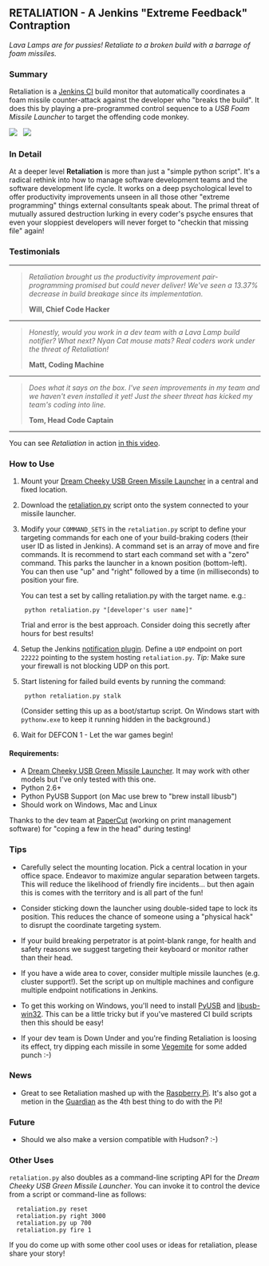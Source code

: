 ## RETALIATION - A Jenkins "Extreme Feedback" Contraption

*Lava Lamps are for pussies! Retaliate to a broken build with a barrage of foam missiles.*

### Summary

Retaliation is a <a href="http://jenkins-ci.org/">Jenkins CI</a> build monitor that 
automatically coordinates a foam missile counter-attack against the developer who "breaks 
the build". It does this by playing a pre-programmed control sequence to a *USB Foam 
Missile Launcher* to target the offending code monkey.

<img src="https://github.com/codedance/Retaliation/raw/master/img/launcher.jpg" />&nbsp;&nbsp;&nbsp;<a href="http://www.youtube.com/watch?v=1EGk2rvZe8A"><img src="https://github.com/codedance/Retaliation/raw/master/img/demo-video.jpg" /></a>

### In Detail

At a deeper level <strong>Retaliation</strong> is more than just a "simple python script". 
It's a radical rethink into how to manage software development teams and the software 
development life cycle.  It works on a deep psychological level to offer productivity 
improvements unseen in all those other "extreme programming" things external consultants 
speak about. The primal threat of mutually assured destruction lurking in every coder's 
psyche ensures that even your sloppiest developers will never forget to "checkin that 
missing file" again!

### Testimonials

***
> <em>Retaliation brought us the productivity improvement pair-programming promised but 
> could never deliver! We've seen a 13.37% decrease in build breakage since its 
> implementation.</em>
> 
>    **Will, Chief Code Hacker**
***
> <em>Honestly, would you work in a dev team with a Lava Lamp build notifier? What next?
> Nyan Cat mouse mats? Real coders work under the threat of Retaliation!</em>
> 
>    **Matt, Coding Machine**
***
> <em>Does what it says on the box. I've seen improvements in my team and we haven't even 
> installed it yet! Just the sheer threat has kicked my team's coding into line.</em>
> 
>    **Tom, Head Code Captain**
***

You can see *Retaliation* in action <a href="http://www.youtube.com/watch?v=1EGk2rvZe8A">
in this video</a>.
 
### How to Use

  1.  Mount your <a href="http://www.dreamcheeky.com/thunder-missile-launcher">Dream Cheeky USB Green Missile Launcher</a> 
      in a central and fixed location.

  2.  Download the <a href="https://github.com/codedance/Retaliation/raw/master/retaliation.py">retaliation.py</a> 
      script onto the system connected to your missile launcher.

  3.  Modify your `COMMAND_SETS` in the `retaliation.py` script to define your targeting 
      commands for each one of your build-braking coders (their user ID as listed 
      in Jenkins).  A command set is an array of move and fire commands. It is recommend
      to start each command set with a "zero" command.  This parks the launcher in a known
      position (bottom-left).  You can then use "up" and "right" followed by a time (in 
      milliseconds) to position your fire.
 
      You can test a set by calling retaliation.py with the target name. e.g.:  

           python retaliation.py "[developer's user name]"

      Trial and error is the best approach. Consider doing this secretly after hours for
      best results!

  4.  Setup the Jenkins <a href="https://wiki.jenkins-ci.org/display/JENKINS/Notification+Plugin">notification plugin</a>. 
      Define a `UDP` endpoint on port `22222` pointing to the system hosting 
      `retaliation.py`.  *Tip:* Make sure your firewall is not blocking UDP on this port.

  5.  Start listening for failed build events by running the command:

           python retaliation.py stalk

      (Consider setting this up as a boot/startup script. On Windows start with `pythonw.exe`
      to keep it running hidden in the background.)

  6.  Wait for DEFCON 1 - Let the war games begin!

####  Requirements:

  * A <a href="http://www.dreamcheeky.com/thunder-missile-launcher">Dream Cheeky USB Green Missile Launcher</a>. 
    It may work with other models but I've only tested with this one.
  * Python 2.6+
  * Python PyUSB Support (on Mac use brew to "brew install libusb")
  * Should work on Windows, Mac and Linux

Thanks to the dev team at <a href="http://www.papercut.com/">PaperCut</a> (working on print 
management software) for "coping a few in the head" during testing!

### Tips

  * Carefully select the mounting location. Pick a central location in your office space. 
    Endeavor to maximize angular separation between targets. This will reduce the likelihood
    of friendly fire incidents... but then again this is comes with the territory and is all
    part of the fun!
    
  * Consider sticking down the launcher using double-sided tape to lock its position. This
    reduces the chance of someone using a "physical hack" to disrupt the coordinate 
   targeting system.


  * If your build breaking perpetrator is at point-blank range, for health and safety
    reasons we suggest targeting their keyboard or monitor rather than their head.

  * If you have a wide area to cover, consider multiple missile launches (e.g. cluster
    support!). Set the script up on multiple machines and configure multiple endpoint 
    notifications in Jenkins.

  * To get this working on Windows, you'll need to install 
    <a href="http://sourceforge.net/apps/trac/pyusb/">PyUSB</a> and
    <a href="http://sourceforge.net/apps/trac/libusb-win32/wiki">libusb-win32</a>.
    This can be a little tricky but if you've mastered CI build scripts then this
    should be easy!

  * If your dev team is Down Under and you're finding Retaliation is loosing its 
    effect, try dipping each missile in some <a href="http://en.wikipedia.org/wiki/Vegemite">Vegemite</a>
    for some added punch :-)

### News

  * Great to see Retaliation mashed up with the 
   <a href="http://www.raspberrypi.org/archives/tag/open-webos">Raspberry Pi</a>. 
    It's also got a metion in the 
   <a href="http://www.guardian.co.uk/technology/2012/nov/04/12-things-to-make-raspberry-pi?INTCMP=SRCH">Guardian</a> as the 4th best thing to do with the Pi!

### Future

  * Should we also make a version compatible with Hudson? :-)

### Other Uses
 
`retaliation.py` also doubles as a command-line scripting API for the *Dream Cheeky 
USB Green Missile Launcher*.  You can invoke it to control the device from a script or 
command-line as follows:

      retaliation.py reset
      retaliation.py right 3000
      retaliation.py up 700
      retaliation.py fire 1

If you do come up with some other cool uses or ideas for retaliation, please share 
your story!
        
